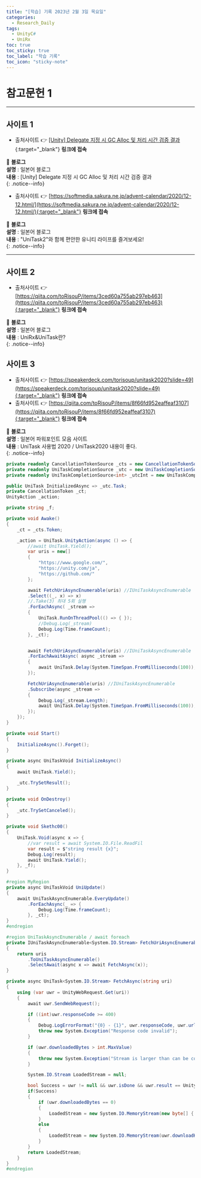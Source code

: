 ```yaml
---
title: "[학습] 기록 2023년 2월 3일 목요일"
categories:
  - Research_Daily
tags:
  - UnityC#
  - UniRx
toc: true
toc_sticky: true
toc_label: "학습 기록"
toc_icon: "sticky-note"
---
```


# 참고문헌 1

---

## 사이트 1

- 출처사이트 👉 [[Unity] Delegate 지정 시 GC Alloc 및 처리 시간 검증 결과](https://baba-s.hatenablog.com/entry/2017/08/23/100000){:target="_blank"} **링크에 접속** <br> 

📌 **블로그** <br>
**설명** : 일본어 블로그<br>
**내용** : [Unity] Delegate 지정 시 GC Alloc 및 처리 시간 검증 결과<br>
{: .notice--info}

- 출처사이트 👉 [https://softmedia.sakura.ne.jp/advent-calendar/2020/12-12.html/](https://softmedia.sakura.ne.jp/advent-calendar/2020/12-12.html/){:target="_blank"} **링크에 접속** <br> 

📌 **블로그** <br>
**설명** : 일본어 블로그<br>
**내용** : "UniTask2"와 함께 편안한 유니티 라이프를 즐겨보세요!<br>
{: .notice--info}

---

## 사이트 2

- 출처사이트 👉 [https://qiita.com/toRisouP/items/3ced60a755ab297eb463](https://qiita.com/toRisouP/items/3ced60a755ab297eb463){:target="_blank"} **링크에 접속** <br> 

📌 **블로그** <br>
**설명** : 일본어 블로그<br>
**내용** : UniRx&UniTask란?<br>
{: .notice--info}

## 사이트 3

- 출처사이트 👉 [https://speakerdeck.com/torisoup/unitask2020?slide=49](https://speakerdeck.com/torisoup/unitask2020?slide=49){:target="_blank"} **링크에 접속** <br> 
- 출처사이트 👉 [https://qiita.com/toRisouP/items/8f66fd952eaffeaf3107](https://qiita.com/toRisouP/items/8f66fd952eaffeaf3107){:target="_blank"} **링크에 접속** <br> 

📌 **블로그** <br>
**설명** : 일본어 파워포인트 모음 사이트<br>
**내용** : UniTask 사용법 2020 / UniTask2020 내용이 좋다.<br>
{: .notice--info}

```cs
private readonly CancellationTokenSource _cts = new CancellationTokenSource();
private readonly UniTaskCompletionSource _utc = new UniTaskCompletionSource();
private readonly UniTaskCompletionSource<int> _utcInt = new UniTaskCompletionSource<int>();

public UniTask InitializedAsync => _utc.Task;
private CancellationToken _ct;
UnityAction _action;

private string _f;

private void Awake()
{
    _ct = _cts.Token;

    _action = UniTask.UnityAction(async () => {
        //await UniTask.Yield();
        var uris = new[]
        {
            "https://www.google.com/",
            "https://unity.com/ja",
            "https://github.com/"
        };

        await FetchUriAsyncEnumerable(uris) //IUniTaskAsyncEnumerable
        .Select((_, x) => x)
        //.Take(3) 최대 5회 실행
        .ForEachAsync( _stream =>
        {
            UniTask.RunOnThreadPool(() => { });
            //Debug.Log(_stream)
            Debug.Log(Time.frameCount);
        }, _ct);


        await FetchUriAsyncEnumerable(uris) //IUniTaskAsyncEnumerable
        .ForEachAwaitAsync( async _stream =>
        {
            await UniTask.Delay(System.TimeSpan.FromMilliseconds(100)); //1000ms 1sec
        });

        FetchUriAsyncEnumerable(uris) //IUniTaskAsyncEnumerable
        .Subscribe(async _stream =>
        {
            Debug.Log(_stream.Length);
            await UniTask.Delay(System.TimeSpan.FromMilliseconds(100)); //1000ms 1sec
        });
    });
}

private void Start()
{
    InitializeAsync().Forget();
}

private async UniTaskVoid InitializeAsync()
{
    await UniTask.Yield();

    _utc.TrySetResult();
}

private void OnDestroy()
{
    _utc.TrySetCanceled();
}

private void Skethc00()
{
    UniTask.Void(async x => {
        //var result = await System.IO.File.ReadFil
        var result = $"string result {x}";
        Debug.Log(result);
        await UniTask.Yield();
    }, _f);
}

#region MyRegion
private async UniTaskVoid UniUpdate()
{
    await UniTaskAsyncEnumerable.EveryUpdate()
        .ForEachAsync(_ => {
            Debug.Log(Time.frameCount);
        }, _ct);
}
#endregion

#region UniTaskAsyncEnumerable / await foreach
private IUniTaskAsyncEnumerable<System.IO.Stream> FetchUriAsyncEnumerable(string[] uris)
{
    return uris
        .ToUniTaskAsyncEnumerable()
        .SelectAwait(async x => await FetchAsync(x));
}

private async UniTask<System.IO.Stream> FetchAsync(string uri)
{
    using (var uwr = UnityWebRequest.Get(uri))
    {
        await uwr.SendWebRequest();

        if ((int)uwr.responseCode >= 400)
        {
            Debug.LogErrorFormat("{0} - {1}", uwr.responseCode, uwr.url);
            throw new System.Exception("Response code invalid");
        }

        if (uwr.downloadedBytes > int.MaxValue)
        {
            throw new System.Exception("Stream is larger than can be copied into byte array");
        }

        System.IO.Stream LoadedStream = null;

        bool Success = uwr != null && uwr.isDone && uwr.result == UnityWebRequest.Result.Success;
        if(Success)
        {
            if (uwr.downloadedBytes == 0)
            {
                LoadedStream = new System.IO.MemoryStream(new byte[] { }, 0, 0, true, true);
            }
            else
            {
                LoadedStream = new System.IO.MemoryStream(uwr.downloadHandler.data, 0, uwr.downloadHandler.data.Length, true, true);
            }
        }
        return LoadedStream;
    }
}
#endregion
```
<!--
![image](https://media.giphy.com/media/QKZfbgNK9oFkQ/giphy.gif){: .align-center}

https://speakerdeck.com/torisoup/unityniokerushe-ji-patan?slide=65
https://qiita.com/dwl/items/9b9f51e404a8682c553b
https://qiita.com/RYA234/items/ba73e6c37f1c39b1aeba

## 사이트 2
- [하나치루의 내 노트](https://www.hanachiru-blog.com/search?q=Unitask){:target="_blank"} **링크에 접속** <br> 

📌 **블로그** <br>
**설명** : 일본어 블로그<br>
**내용** : C#, Unity, Shader, UniRx<br>
{: .notice--info}

## 사이트 3
- [UniRx 안티 패턴 컬렉션](https://qiita.com/toRisouP/items/91b7860af5e3eab037fc){:target="_blank"} **링크에 접속** <br>

📌 **블로그** <br>
**설명** : 일본어 블로그<br>
**내용** : Qiita 사이트 블로그<br>
{: .notice--info}




📌 **블로그** <br>
**설명** : 일본어 블로그<br>
**내용** : C#, Unity, Shader, UniRx<br>
{: .notice--info}

🔔 **포스팅 공지** <br><br>
현재 작성한 포스팅은 **깃 블로그 시작 세팅**과 관련된 내용입니다.<br>
minimal-mistakes 테마의 커스터마이징 및 포스팅에 관해서도 진행할 예정이니, 
**Github_Blog 카테고리**를 클릭하셔서 확인해보세요!<br>
{: .notice--success}    //녹색
{: .notice--primary}    //회색
{: .notice--info}       //파랑
{: .notice--warning}    //노랑
{: .notice--danger}     //빨강
-->